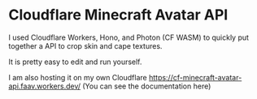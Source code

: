 # Cloudflare Minecraft Avatar API

I used Cloudflare Workers, Hono, and Photon (CF WASM) to quickly put together a API to crop skin and cape textures.

It is pretty easy to edit and run yourself.

I am also hosting it on my own Cloudflare https://cf-minecraft-avatar-api.faav.workers.dev/ (You can see the documentation here)